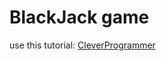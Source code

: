 # BlackJack game
use this tutorial: <a href="https://www.youtube.com/watch?v=Qqx_wzMmFeA">CleverProgrammer</a>